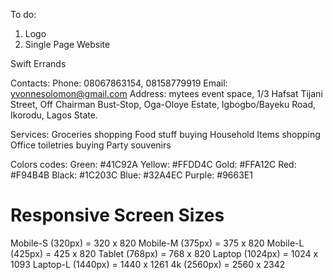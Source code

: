 To do:

1. Logo
2. Single Page Website

Swift Errands

Contacts:
Phone: 08067863154, 08158779919
Email: yvonnesolomon@gmail.com
Address: mytees event space, 1/3 Hafsat Tijani Street, Off Chairman Bust-Stop, Oga-Oloye Estate, Igbogbo/Bayeku Road, Ikorodu, Lagos State.

Services:
Groceries shopping
Food stuff buying
Household Items shopping
Office toiletries buying
Party souvenirs

Colors codes:
Green: #41C92A
Yellow: #FFDD4C
Gold: #FFA12C
Red: #F94B4B
Black: #1C203C
Blue: #32A4EC
Purple: #9663E1



# Responsive Screen Sizes
Mobile-S (320px) = 320 x 820
Mobile-M (375px) = 375 x 820
Mobile-L (425px) = 425 x 820
Tablet (768px) = 768 x 820
Laptop (1024px) = 1024 x 1093
Laptop-L (1440px) = 1440 x 1261
4k (2560px) = 2560 x 2342
